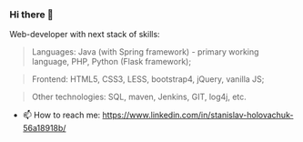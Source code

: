 ### Hi there 👋

<!--
**st-hol/st-hol** is a ✨ _special_ ✨ repository because its `README.md` (this file) appears on your GitHub profile.
-->

Web-developer with next stack of skills:


> Languages: Java (with Spring framework) - primary working language, PHP, Python (Flask framework);

> Frontend: HTML5, CSS3, LESS, bootstrap4, jQuery, vanilla JS;

> Other technologies: SQL, maven, Jenkins, GIT, log4j, etc.


- 📫 How to reach me: https://www.linkedin.com/in/stanislav-holovachuk-56a18918b/

